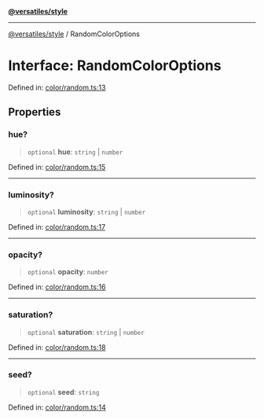 [**@versatiles/style**](../README.md)

***

[@versatiles/style](../globals.md) / RandomColorOptions

# Interface: RandomColorOptions

Defined in: [color/random.ts:13](https://github.com/versatiles-org/versatiles-style/blob/d8cc33a46b85aeaa89bfc9bbd1ece1792d845335/src/color/random.ts#L13)

## Properties

### hue?

> `optional` **hue**: `string` \| `number`

Defined in: [color/random.ts:15](https://github.com/versatiles-org/versatiles-style/blob/d8cc33a46b85aeaa89bfc9bbd1ece1792d845335/src/color/random.ts#L15)

***

### luminosity?

> `optional` **luminosity**: `string` \| `number`

Defined in: [color/random.ts:17](https://github.com/versatiles-org/versatiles-style/blob/d8cc33a46b85aeaa89bfc9bbd1ece1792d845335/src/color/random.ts#L17)

***

### opacity?

> `optional` **opacity**: `number`

Defined in: [color/random.ts:16](https://github.com/versatiles-org/versatiles-style/blob/d8cc33a46b85aeaa89bfc9bbd1ece1792d845335/src/color/random.ts#L16)

***

### saturation?

> `optional` **saturation**: `string` \| `number`

Defined in: [color/random.ts:18](https://github.com/versatiles-org/versatiles-style/blob/d8cc33a46b85aeaa89bfc9bbd1ece1792d845335/src/color/random.ts#L18)

***

### seed?

> `optional` **seed**: `string`

Defined in: [color/random.ts:14](https://github.com/versatiles-org/versatiles-style/blob/d8cc33a46b85aeaa89bfc9bbd1ece1792d845335/src/color/random.ts#L14)
